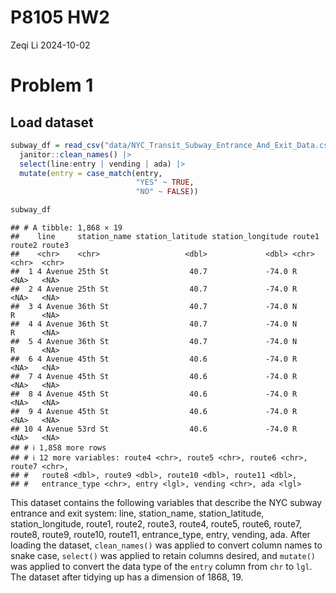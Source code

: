 P8105 HW2
================
Zeqi Li
2024-10-02

# Problem 1

## Load dataset

``` r
subway_df = read_csv("data/NYC_Transit_Subway_Entrance_And_Exit_Data.csv") |>
  janitor::clean_names() |> 
  select(line:entry | vending | ada) |> 
  mutate(entry = case_match(entry, 
                            "YES" ~ TRUE,
                            "NO" ~ FALSE))

subway_df
```

    ## # A tibble: 1,868 × 19
    ##    line     station_name station_latitude station_longitude route1 route2 route3
    ##    <chr>    <chr>                   <dbl>             <dbl> <chr>  <chr>  <chr> 
    ##  1 4 Avenue 25th St                  40.7             -74.0 R      <NA>   <NA>  
    ##  2 4 Avenue 25th St                  40.7             -74.0 R      <NA>   <NA>  
    ##  3 4 Avenue 36th St                  40.7             -74.0 N      R      <NA>  
    ##  4 4 Avenue 36th St                  40.7             -74.0 N      R      <NA>  
    ##  5 4 Avenue 36th St                  40.7             -74.0 N      R      <NA>  
    ##  6 4 Avenue 45th St                  40.6             -74.0 R      <NA>   <NA>  
    ##  7 4 Avenue 45th St                  40.6             -74.0 R      <NA>   <NA>  
    ##  8 4 Avenue 45th St                  40.6             -74.0 R      <NA>   <NA>  
    ##  9 4 Avenue 45th St                  40.6             -74.0 R      <NA>   <NA>  
    ## 10 4 Avenue 53rd St                  40.6             -74.0 R      <NA>   <NA>  
    ## # ℹ 1,858 more rows
    ## # ℹ 12 more variables: route4 <chr>, route5 <chr>, route6 <chr>, route7 <chr>,
    ## #   route8 <dbl>, route9 <dbl>, route10 <dbl>, route11 <dbl>,
    ## #   entrance_type <chr>, entry <lgl>, vending <chr>, ada <lgl>

This dataset contains the following variables that describe the NYC
subway entrance and exit system: line, station_name, station_latitude,
station_longitude, route1, route2, route3, route4, route5, route6,
route7, route8, route9, route10, route11, entrance_type, entry, vending,
ada. After loading the dataset, `clean_names()` was applied to convert
column names to snake case, `select()` was applied to retain columns
desired, and `mutate()` was applied to convert the data type of the
`entry` column from `chr` to `lgl`. The dataset after tidying up has a
dimension of 1868, 19.
